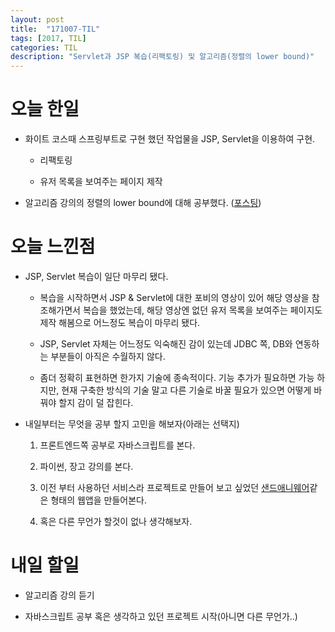 ```yaml
---
layout: post
title:  "171007-TIL"
tags: [2017, TIL]
categories: TIL
description: "Servlet과 JSP 복습(리팩토링) 및 알고리즘(정렬의 lower bound)"
---
```


오늘 한일
========

- 화이트 코스때 스프링부트로 구현 했던 작업물을 JSP, Servlet을 이용하여 구현.

  - 리팩토링

  - 유저 목록을 보여주는 페이지 제작

- 알고리즘 강의의 정렬의 lower bound에 대해 공부했다. ([포스팅](https://hue9010.github.io/%EC%95%8C%EA%B3%A0%EB%A6%AC%EC%A6%98/%EC%A0%95%EB%A0%AC%EC%9D%98-lower-bound/))  

오늘 느낀점
=========

- JSP, Servlet 복습이 일단 마무리 됐다.

  - 복습을 시작하면서 JSP & Servlet에 대한 포비의 영상이 있어 해당 영상을 참조해가면서 복습을 했었는데, 해당 영상엔 없던 유저 목록을 보여주는 페이지도 제작 해봄으로 어느정도 복습이 마무리 됐다.

  - JSP, Servlet 자체는 어느정도 익숙해진 감이 있는데 JDBC 쪽, DB와 연동하는 부분들이 아직은 수월하지 않다.

  - 좀더 정확히 표현하면 한가지 기술에 종속적이다. 기능 추가가 필요하면 가능 하지만, 현재 구축한 방식의 기술 말고 다른 기술로 바꿀 필요가 있으면 어떻게 바꿔야 할지 감이 덜 잡힌다.

- 내일부터는 무엇을 공부 할지 고민을 해보자(아래는 선택지)

  1. 프론트엔드쪽 공부로 자바스크립트를 본다.

  2. 파이썬, 장고 강의를 본다.

  3. 이전 부터 사용하던 서비스라 프로젝트로 만들어 보고 싶었던 [샌드애니웨어](https://send-anywhere.com/)같은 형태의 웹앱을 만들어본다.

  4. 혹은 다른 무언가 할것이 없나 생각해보자.

내일 할일
=========

- 알고리즘 강의 듣기

- 자바스크립트 공부 혹은 생각하고 있던 프로젝트 시작(아니면 다른 무언가..)
